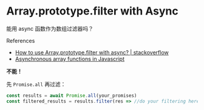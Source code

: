 # Array.prototype.filter with Async

能用 async 函数作为数组过滤器吗？

References

- [How to use Array.prototype.filter with async? | stackoverflow](https://stackoverflow.com/questions/47095019/how-to-use-array-prototype-filter-with-async)
- [Asynchronous array functions in Javascript](https://advancedweb.hu/asynchronous-array-functions-in-javascript/)

**不能！**

先 `Promise.all` 再过滤：

```js
const results = await Promise.all(your_promises)
const filtered_results = results.filter(res => //do your filtering here)
```